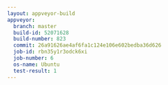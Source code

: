```yaml
---
layout: appveyor-build
appveyor:
  branch: master
  build-id: 52071628
  build-number: 823
  commit: 26a91626ae4af6fa1c124e106e602bedba36d626
  job-id: rbn35y1r3odck6xi
  job-number: 6
  os-name: Ubuntu
  test-result: 1
---
```

